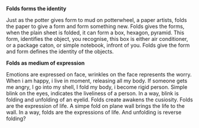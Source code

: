 **Folds forms the identity**

Just as the potter gives form to mud on potterwheel, a paper artists, folds the paper to give a form and form something new. Folds gives the forms, when the plain sheet is folded, it can form a box, hexagon, pyramid. This form, identifies the object, you recognise, this box is either air conditioner, or a package caton, or simple notebook, infront of you. Folds give the form and form defines the identity of the objects.

**Folds as medium of expression**

Emotions are expressed on face, wrinkles on the face represents the worry. When i am happy, i live in moment, releasing all my body. If someone gets me angry, I go into my shell, I fold my body, i become rigid person. Simple blink on the eyes, indicates the liveliness of a person. In a way, blink is folding and unfolding of an eyelid. Folds create awakens the cusiosity. Folds are the expression of life. A simpe fold on plane wall brings the life to the wall. In a way, folds are the expressions of life. And unfolding is reverse folding?

